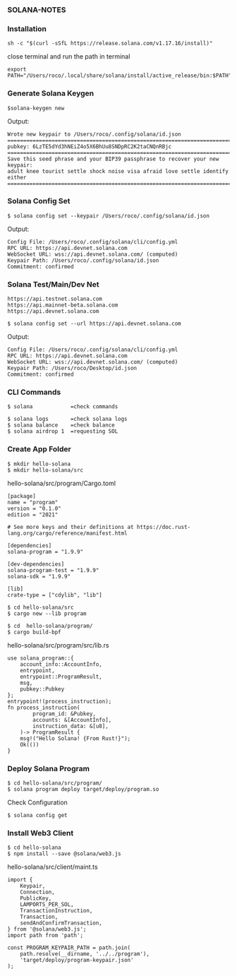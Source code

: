 ### SOLANA-NOTES

### Installation
```
sh -c "$(curl -sSfL https://release.solana.com/v1.17.16/install)"
```
close terminal and run the path in terminal
```
export PATH="/Users/roco/.local/share/solana/install/active_release/bin:$PATH"
```
### Generate Solana Keygen
```
$solana-keygen new 
```
Output:
```
Wrote new keypair to /Users/roco/.config/solana/id.json
=============================================================================
pubkey: 6LzTE5dYd3hNEiZ4o5X6BhUu8SNDpRC2K2taCNQnRBjc
=============================================================================
Save this seed phrase and your BIP39 passphrase to recover your new keypair:
adult knee tourist settle shock noise visa afraid love settle identify either
=============================================================================
```
### Solana Config Set
```
$ solana config set --keypair /Users/roco/.config/solana/id.json
```
Output:
```
Config File: /Users/roco/.config/solana/cli/config.yml
RPC URL: https://api.devnet.solana.com 
WebSocket URL: wss://api.devnet.solana.com/ (computed)
Keypair Path: /Users/roco/.config/solana/id.json 
Commitment: confirmed 
```
### Solana Test/Main/Dev Net
```
https://api.testnet.solana.com
https://api.mainnet-beta.solana.com
https://api.devnet.solana.com
```
```
$ solana config set --url https://api.devnet.solana.com
```
Output:
```
Config File: /Users/roco/.config/solana/cli/config.yml
RPC URL: https://api.devnet.solana.com 
WebSocket URL: wss://api.devnet.solana.com/ (computed)
Keypair Path: /Users/roco/Desktop/id.json 
Commitment: confirmed
```
### CLI Commands
```
$ solana            =check commands
```
```
$ solana logs       =check solana logs
$ solana balance    =check balance
$ solana airdrop 1  =requesting SOL 
```
### Create App Folder
```
$ mkdir hello-solana
$ mkdir hello-solana/src
```
hello-solana/src/program/Cargo.toml
```
[package]
name = "program"
version = "0.1.0"
edition = "2021"

# See more keys and their definitions at https://doc.rust-lang.org/cargo/reference/manifest.html

[dependencies]
solana-program = "1.9.9"

[dev-dependencies]
solana-program-test = "1.9.9"
solana-sdk = "1.9.9"

[lib]
crate-type = ["cdylib", "lib"]
```

```
$ cd hello-solana/src
$ cargo new --lib program

$ cd  hello-solana/program/
$ cargo build-bpf
```

hello-solana/src/program/src/lib.rs
```
use solana_program::{
    account_info::AccountInfo,
    entrypoint,
    entrypoint::ProgramResult,
    msg,
    pubkey::Pubkey
};
entrypoint!(process_instruction);
fn process_instruction(
        program_id: &Pubkey,
        accounts: &[AccountInfo],
        instruction_data: &[u8],
    )-> ProgramResult {
    msg!("Hello Solana! {From Rust!}");
    Ok(())
}
```
### Deploy Solana Program
```
$ cd hello-solana/src/program/
$ solana program deploy target/deploy/program.so
```
Check Configuration
```
$ solana config get
```
### Install Web3 Client
```
$ cd hello-solana
$ npm install --save @solana/web3.js
```
hello-solana/src/client/maint.ts
```
import {
    Keypair,
    Connection,
    PublicKey,
    LAMPORTS_PER_SOL,
    TransactionInstruction,
    Transaction,
    sendAndConfirmTransaction,
} from '@solana/web3.js';
import path from 'path';

const PROGRAM_KEYPAIR_PATH = path.join(
    path.resolve(__dirname, '../../program'),
    'target/deploy/program-keypair.json'
);
```
